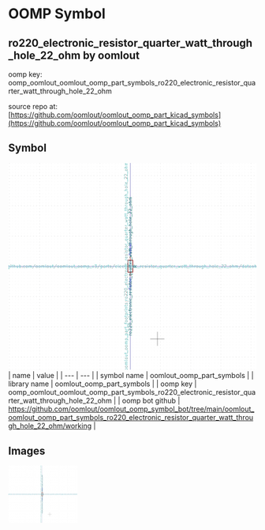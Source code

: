 # OOMP Symbol  
## ro220_electronic_resistor_quarter_watt_through_hole_22_ohm  by oomlout  
  
oomp key: oomp_oomlout_oomlout_oomp_part_symbols_ro220_electronic_resistor_quarter_watt_through_hole_22_ohm  
  
source repo at: [https://github.com/oomlout/oomlout_oomp_part_kicad_symbols](https://github.com/oomlout/oomlout_oomp_part_kicad_symbols)  
## Symbol  
  
[![working.png](working_600.png)](working.png)  
| name | value | 
| --- | --- | 
| symbol name | oomlout_oomp_part_symbols | 
| library name | oomlout_oomp_part_symbols | 
| oomp key | oomp_oomlout_oomlout_oomp_part_symbols_ro220_electronic_resistor_quarter_watt_through_hole_22_ohm | 
| oomp bot github | https://github.com/oomlout/oomlout_oomp_symbol_bot/tree/main/oomlout_oomlout_oomp_part_symbols_ro220_electronic_resistor_quarter_watt_through_hole_22_ohm/working | 
## Images  
  
[![working.png](working_140.png)](working.png)  
